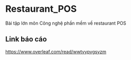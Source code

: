 # Restaurant_POS
Bài tập lớn môn Công nghệ phần mềm về restaurant POS  
  
## Link báo cáo
https://www.overleaf.com/read/wwtvypvgsyzm
